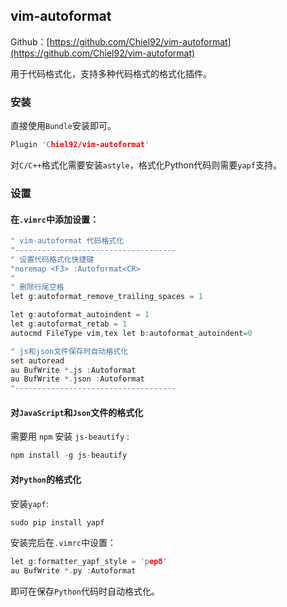 
## vim-autoformat

Github：[https://github.com/Chiel92/vim-autoformat](https://github.com/Chiel92/vim-autoformat)

用于代码格式化，支持多种代码格式的格式化插件。

### 安装
直接使用`Bundle`安装即可。
```c
Plugin 'Chiel92/vim-autoformat'
```
对`C/C++`格式化需要安装`astyle`，格式化Python代码则需要`yapf`支持。

### 设置

#### 在`.vimrc`中添加设置：

```c
" vim-autoformat 代码格式化
"------------------------------------
" 设置代码格式化快捷键
"noremap <F3> :Autoformat<CR>
"
" 删除行尾空格
let g:autoformat_remove_trailing_spaces = 1

let g:autoformat_autoindent = 1
let g:autoformat_retab = 1
autocmd FileType vim,tex let b:autoformat_autoindent=0

" js和json文件保存时自动格式化
set autoread
au BufWrite *.js :Autoformat
au BufWrite *.json :Autoformat
"------------------------------------

```

#### 对`JavaScript`和`Json`文件的格式化
需要用 `npm` 安装 `js-beautify` :
```c 
npm install -g js-beautify
```

#### 对`Python`的格式化
安装`yapf`:
```c
sudo pip install yapf
```

安装完后在`.vimrc`中设置：
```c 
let g:formatter_yapf_style = 'pep8'
au BufWrite *.py :Autoformat
```
即可在保存`Python`代码时自动格式化。



